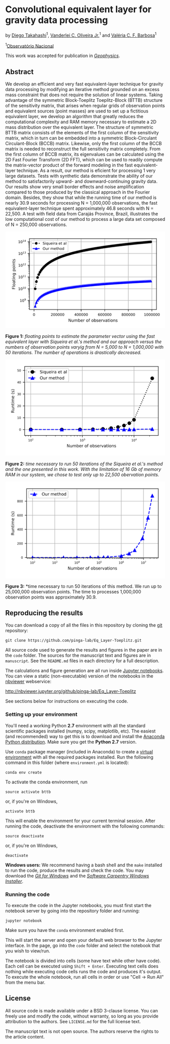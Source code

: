 # Convolutional equivalent layer for gravity data processing

by
[Diego Takahashi](http://www.pinga-lab.org/people/tomazella.html)<sup>1</sup>,
[Vanderlei C. Oliveira Jr.](http://www.pinga-lab.org/people/oliveira-jr.html)<sup>1</sup> and
[Valéria C. F. Barbosa](http://www.pinga-lab.org/people/oliveira-jr.html)<sup>1</sup>

<sup>1</sup>[Observatório Nacional](http://www.on.br/index.php/pt-br/)

This work was accepted for publication in
[*Geophysics*](https://seg.org/Publications/Journals/Geophysics).


## Abstract

We develop an efficient and very fast equivalent-layer technique for gravity data processing
by modifying an iterative method grounded on an excess mass constraint that does not
require the solution of linear systems. Taking advantage of the symmetric Block-Toeplitz
Toeplitz-Block (BTTB) structure of the sensitivity matrix, that arises when regular grids
of observation points and equivalent sources (point masses) are used to set up a fictitious
equivalent layer, we develop an algorithm that greatly reduces the computational complexity
and RAM memory necessary to estimate a 2D mass distribution over the equivalent layer.
The structure of symmetric BTTB matrix consists of the elements of the first column of
the sensitivity matrix, which in turn can be embedded into a symmetric Block-Circulant
Circulant-Block (BCCB) matrix. Likewise, only the first column of the BCCB matrix is
needed to reconstruct the full sensitivity matrix completely. From the first column of BCCB
matrix, its eigenvalues can be calculated using the 2D Fast Fourier Transform (2D FFT),
which can be used to readily compute the matrix-vector product of the forward modeling
in the fast equivalent-layer technique. As a result, our method is eficient for processing
1
very large datasets. Tests with synthetic data demonstrate the ability of our method to
satisfactorily upward- and downward-continuing gravity data. Our results show very small
border effects and noise amplification compared to those produced by the classical approach
in the Fourier domain. Besides, they show that while the running time of our method
is nearly 30.9 seconds for processing N = 1,000,000 observations, the fast equivalent-layer
technique spent approximately 46.8 seconds with N = 22,500. A test with field data from Carajás
Province, Brazil, illustrates the low computational cost of our method to process a large
data set composed of N = 250,000 observations.

![](manuscript/Fig/Figure2.png)

**Figure 1:** *floating points to estimate the parameter vector using the fast equivalent 
layer with Siqueira et al.'s method and our approach versus the numbers of observation 
points varyig from N = 5,000 to N = 1,000,000 with 50 iterations. The number of operations 
is drastically decreased.*


![](manuscript/Fig/Figure3.png)

**Figure 2:** *time necessary to run 50 iterations of the Siqueira et al.'s method and the 
one presented in this work. With the limitation of 16 Gb of memory RAM in our system, we 
chose to test only up to 22,500 obervation points.*

![](manuscript/Fig/Figure4.png)

**Figure 3:** *time necessary to run 50 iterations of this method. We run up to 25,000,000 
observation points. The time to processes 1,000,000 observation points was approximately 30.9.


## Reproducing the results

You can download a copy of all the files in this repository by cloning the
[git](https://git-scm.com/) repository:

    git clone https://github.com/pinga-lab/Eq_Layer-Toeplitz.git


All source code used to generate the results and figures in the paper are in
the `code` folder. The sources for the manuscript text and figures are in `manuscript`.
See the `README.md` files in each directory for a full description.

The calculations and figure generation are all run inside
[Jupyter notebooks](http://jupyter.org/).
You can view a static (non-executable) version of the notebooks in the
[nbviewer](https://nbviewer.jupyter.org/) webservice:

http://nbviewer.jupyter.org/github/pinga-lab/Eq_Layer-Toeplitz

See sections below for instructions on executing the code.


### Setting up your environment

You'll need a working Python **2.7** environment with all the standard
scientific packages installed (numpy, scipy, matplotlib, etc).  The easiest
(and recommended) way to get this is to download and install the
[Anaconda Python distribution](http://continuum.io/downloads#all).
Make sure you get the **Python 2.7** version.

Use `conda` package manager (included in Anaconda) to create a
[virtual environment](https://conda.io/docs/using/envs.html) with
all the required packages installed.
Run the following command in this folder (where `environment.yml`
is located):

    conda env create

To activate the conda environment, run

    source activate bttb

or, if you're on Windows,

    activate bttb

This will enable the environment for your current terminal session.
After running the code, deactivate the environment with the following
commands:

    source deactivate

or, if you're on Windows,

    deactivate


**Windows users:** We recommend having a bash shell and the `make` installed
to run the code, produce the results and check the code. You may download the
[*Git for Windows*](https://git-for-windows.github.io/) and the
[*Software Carpentry Windows Installer*](https://github.com/swcarpentry/windows-installer/releases).


### Running the code

To execute the code in the Jupyter notebooks, you must first start the
notebook server by going into the repository folder and running:

    jupyter notebook

Make sure you have the `conda` environment enabled first.

This will start the server and open your default web browser to the Jupyter
interface. In the page, go into the `code` folder and select the
notebook that you wish to view/run.

The notebook is divided into cells (some have text while other have code).
Each cell can be executed using `Shift + Enter`.
Executing text cells does nothing while executing code cells runs the code
and produces it's output.
To execute the whole notebook, run all cells in order or use "Cell -> Run All"
from the menu bar.

## License

All source code is made available under a BSD 3-clause license.  You can freely
use and modify the code, without warranty, so long as you provide attribution
to the authors.  See `LICENSE.md` for the full license text.

The manuscript text is not open source. The authors reserve the rights to the
article content.